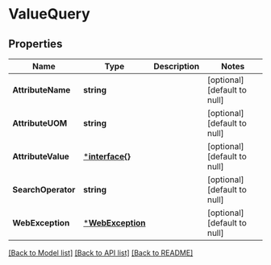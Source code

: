 # ValueQuery

## Properties
Name | Type | Description | Notes
------------ | ------------- | ------------- | -------------
**AttributeName** | **string** |  | [optional] [default to null]
**AttributeUOM** | **string** |  | [optional] [default to null]
**AttributeValue** | [***interface{}**](interface{}.md) |  | [optional] [default to null]
**SearchOperator** | **string** |  | [optional] [default to null]
**WebException** | [***WebException**](WebException.md) |  | [optional] [default to null]

[[Back to Model list]](../README.md#documentation-for-models) [[Back to API list]](../README.md#documentation-for-api-endpoints) [[Back to README]](../README.md)


